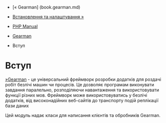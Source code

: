 - [« Gearman] (book.gearman.md)
- [Встановлення та налаштування »](gearman.setup.md)

- [PHP Manual](index.md)
- [Gearman](book.gearman.md)
-   Вступ

# Вступ

[»Gearman](http://gearman.org) - це універсальний фреймворк розробки
додатків для роздачі робіт безлічі машин чи процесів. Це
дозволяє програмам виконувати завдання паралельно, розподіляючи навантаження
та використовувати функції різних мов. Фреймворк може використовуватись
у безлічі додатків, від високонадійних веб-сайтів до транспорту
подій реплікації бази даних

Цей модуль надає класи для написання клієнтів та обробників
Gearman.
